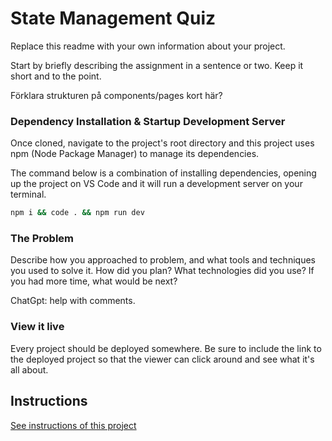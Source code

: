 
# State Management Quiz

Replace this readme with your own information about your project.

Start by briefly describing the assignment in a sentence or two. Keep it short and to the point.

Förklara strukturen på components/pages kort här?

### Dependency Installation & Startup Development Server

Once cloned, navigate to the project's root directory and this project uses npm (Node Package Manager) to manage its dependencies.

The command below is a combination of installing dependencies, opening up the project on VS Code and it will run a development server on your terminal.

```bash
npm i && code . && npm run dev
```

### The Problem

Describe how you approached to problem, and what tools and techniques you used to solve it. How did you plan? What technologies did you use? If you had more time, what would be next?

ChatGpt: help with comments.

### View it live

Every project should be deployed somewhere. Be sure to include the link to the deployed project so that the viewer can click around and see what it's all about.

## Instructions

<a href="instructions.md">
   See instructions of this project
  </a>
